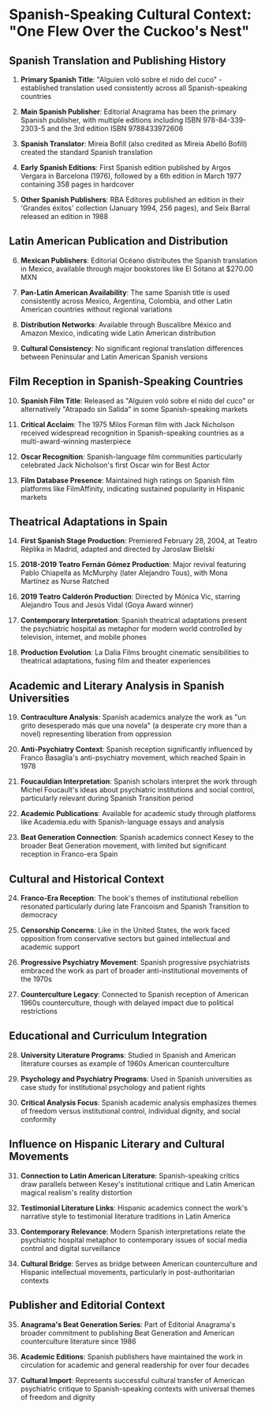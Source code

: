 # Spanish-Speaking Cultural Context: "One Flew Over the Cuckoo's Nest"

## Spanish Translation and Publishing History

1. **Primary Spanish Title**: "Alguien voló sobre el nido del cuco" - established translation used consistently across all Spanish-speaking countries

2. **Main Spanish Publisher**: Editorial Anagrama has been the primary Spanish publisher, with multiple editions including ISBN 978-84-339-2303-5 and the 3rd edition ISBN 9788433972606

3. **Spanish Translator**: Mireia Bofill (also credited as Mireia Abelló Bofill) created the standard Spanish translation

4. **Early Spanish Editions**: First Spanish edition published by Argos Vergara in Barcelona (1976), followed by a 6th edition in March 1977 containing 358 pages in hardcover

5. **Other Spanish Publishers**: RBA Editores published an edition in their 'Grandes éxitos' collection (January 1994, 256 pages), and Seix Barral released an edition in 1988

## Latin American Publication and Distribution

6. **Mexican Publishers**: Editorial Océano distributes the Spanish translation in Mexico, available through major bookstores like El Sótano at $270.00 MXN

7. **Pan-Latin American Availability**: The same Spanish title is used consistently across Mexico, Argentina, Colombia, and other Latin American countries without regional variations

8. **Distribution Networks**: Available through Buscalibre México and Amazon Mexico, indicating wide Latin American distribution

9. **Cultural Consistency**: No significant regional translation differences between Peninsular and Latin American Spanish versions

## Film Reception in Spanish-Speaking Countries

10. **Spanish Film Title**: Released as "Alguien voló sobre el nido del cuco" or alternatively "Atrapado sin Salida" in some Spanish-speaking markets

11. **Critical Acclaim**: The 1975 Milos Forman film with Jack Nicholson received widespread recognition in Spanish-speaking countries as a multi-award-winning masterpiece

12. **Oscar Recognition**: Spanish-language film communities particularly celebrated Jack Nicholson's first Oscar win for Best Actor

13. **Film Database Presence**: Maintained high ratings on Spanish film platforms like FilmAffinity, indicating sustained popularity in Hispanic markets

## Theatrical Adaptations in Spain

14. **First Spanish Stage Production**: Premiered February 28, 2004, at Teatro Réplika in Madrid, adapted and directed by Jaroslaw Bielski

15. **2018-2019 Teatro Fernán Gómez Production**: Major revival featuring Pablo Chiapella as McMurphy (later Alejandro Tous), with Mona Martínez as Nurse Ratched

16. **2019 Teatro Calderón Production**: Directed by Mónica Vic, starring Alejandro Tous and Jesús Vidal (Goya Award winner)

17. **Contemporary Interpretation**: Spanish theatrical adaptations present the psychiatric hospital as metaphor for modern world controlled by television, internet, and mobile phones

18. **Production Evolution**: La Dalia Films brought cinematic sensibilities to theatrical adaptations, fusing film and theater experiences

## Academic and Literary Analysis in Spanish Universities

19. **Contraculture Analysis**: Spanish academics analyze the work as "un grito desesperado más que una novela" (a desperate cry more than a novel) representing liberation from oppression

20. **Anti-Psychiatry Context**: Spanish reception significantly influenced by Franco Basaglia's anti-psychiatry movement, which reached Spain in 1978

21. **Foucauldian Interpretation**: Spanish scholars interpret the work through Michel Foucault's ideas about psychiatric institutions and social control, particularly relevant during Spanish Transition period

22. **Academic Publications**: Available for academic study through platforms like Academia.edu with Spanish-language essays and analysis

23. **Beat Generation Connection**: Spanish academics connect Kesey to the broader Beat Generation movement, with limited but significant reception in Franco-era Spain

## Cultural and Historical Context

24. **Franco-Era Reception**: The book's themes of institutional rebellion resonated particularly during late Francoism and Spanish Transition to democracy

25. **Censorship Concerns**: Like in the United States, the work faced opposition from conservative sectors but gained intellectual and academic support

26. **Progressive Psychiatry Movement**: Spanish progressive psychiatrists embraced the work as part of broader anti-institutional movements of the 1970s

27. **Counterculture Legacy**: Connected to Spanish reception of American 1960s counterculture, though with delayed impact due to political restrictions

## Educational and Curriculum Integration

28. **University Literature Programs**: Studied in Spanish and American literature courses as example of 1960s American counterculture

29. **Psychology and Psychiatry Programs**: Used in Spanish universities as case study for institutional psychology and patient rights

30. **Critical Analysis Focus**: Spanish academic analysis emphasizes themes of freedom versus institutional control, individual dignity, and social conformity

## Influence on Hispanic Literary and Cultural Movements

31. **Connection to Latin American Literature**: Spanish-speaking critics draw parallels between Kesey's institutional critique and Latin American magical realism's reality distortion

32. **Testimonial Literature Links**: Hispanic academics connect the work's narrative style to testimonial literature traditions in Latin America

33. **Contemporary Relevance**: Modern Spanish interpretations relate the psychiatric hospital metaphor to contemporary issues of social media control and digital surveillance

34. **Cultural Bridge**: Serves as bridge between American counterculture and Hispanic intellectual movements, particularly in post-authoritarian contexts

## Publisher and Editorial Context

35. **Anagrama's Beat Generation Series**: Part of Editorial Anagrama's broader commitment to publishing Beat Generation and American counterculture literature since 1986

36. **Academic Editions**: Spanish publishers have maintained the work in circulation for academic and general readership for over four decades

37. **Cultural Import**: Represents successful cultural transfer of American psychiatric critique to Spanish-speaking contexts with universal themes of freedom and dignity